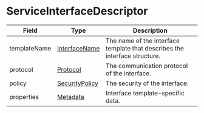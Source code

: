 # ServiceInterfaceDescriptor

Field | Type | Description
--- | --- | ---
templateName | [InterfaceName](../primitives.md#interfacename) | The name of the interface template that describes the interface structure.
protocol | [Protocol](../primitives.md#protocol) | The communication protocol of the interface.
policy | [SecurityPolicy](../primitives.md#securitypolicy) | The security of the interface.
properties | [Metadata](../data-models/metadata.md) | Interface template-specific data.
